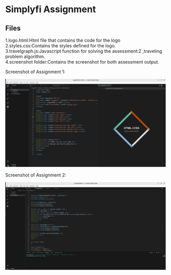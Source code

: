# Simplyfi Assignment #

## Files ##
1.logo.html:Html file that contains the code for the logo <br/>
2.styles.css:Contains the styles defined for the logo.<br/>
3.travelgraph.js:Javascript function for solving the assessment:2 ,traveling problem algorithm.<br/>
4.screenshot folder:Contains the screenshot for both assessment output. <br/>

 Screenshot of Assignment 1:

![Logo Screenshot](https://github.com/Haritha2498/simplyfiTask/blob/main/screenshots/Screenshot%20of%20logo.png)

Screenshot of Assignment 2:


![Algorithm Output](https://github.com/Haritha2498/simplyfiTask/blob/main/screenshots/Screenshot%20of%20algorithm.png)

